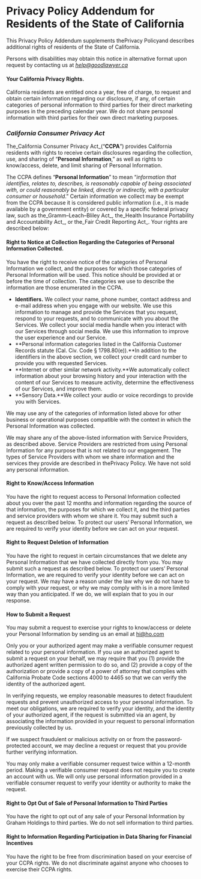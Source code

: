 Privacy Policy Addendum for Residents of the State of California
================================================================

This Privacy Policy Addendum supplements thePrivacy Policyand describes additional rights of residents of the State of California.  

Persons with disabilities may obtain this notice in alternative format upon request by contacting us at _[help@goodlawyer.ca](mailto:help@goodlawyer.ca)_

#### Your California Privacy Rights.

California residents are entitled once a year, free of charge, to request and obtain certain information regarding our disclosure, if any, of certain categories of personal information to third parties for their direct marketing purposes in the preceding calendar year. We do not share personal information with third parties for their own direct marketing purposes. 

### _**California Consumer Privacy Act**_

The_California Consumer Privacy Act_(“**CCPA**”) provides California residents with rights to receive certain disclosures regarding the collection, use, and sharing of “**Personal Information**,” as well as rights to know/access, delete, and limit sharing of Personal Information.

The CCPA defines “**Personal Information**” to mean “_information that identifies, relates to, describes, is reasonably capable of being associated with, or could reasonably be linked, directly or indirectly, with a particular consumer or household_.” Certain information we collect may be exempt from the CCPA because it is considered public information (i.e., it is made available by a government entity) or covered by a specific federal privacy law, such as the_Gramm–Leach–Bliley Act_, the_Health Insurance Portability and Accountability Act_, or the_Fair Credit Reporting Act_. Your rights are described below: 

#### Right to Notice at Collection Regarding the Categories of Personal Information Collected. 

You have the right to receive notice of the categories of Personal Information we collect, and the purposes for which those categories of Personal Information will be used. This notice should be provided at or before the time of collection. The categories we use to describe the information are those enumerated in the CCPA.

*   **Identifiers.** We collect your name, phone number, contact address and e-mail address when you engage with our website. We use this information to manage and provide the Services that you request, respond to your requests, and to communicate with you about the Services. We collect your social media handle when you interact with our Services through social media. We use this information to improve the user experience and our Service.
*   **Personal information categories listed in the California Customer Records statute (Cal. Civ. Code § 1798.80(e)).**In addition to the identifiers in the above section, we collect your credit card number to provide you with requested Services.
*   **Internet or other similar network activity.**We automatically collect information about your browsing history and your interaction with the content of our Services to measure activity, determine the effectiveness of our Services, and improve them.
*   **Sensory Data.**We collect your audio or voice recordings to provide you with Services.

We may use any of the categories of information listed above for other business or operational purposes compatible with the context in which the Personal Information was collected.

We may share any of the above-listed information with Service Providers, as described above. Service Providers are restricted from using Personal Information for any purpose that is not related to our engagement. The types of Service Providers with whom we share information and the services they provide are described in thePrivacy Policy. We have not sold any personal information. 

#### Right to Know/Access Information

You have the right to request access to Personal Information collected about you over the past 12 months and information regarding the source of that information, the purposes for which we collect it, and the third parties and service providers with whom we share it. You may submit such a request as described below. To protect our users’ Personal Information, we are required to verify your identity before we can act on your request.

#### Right to Request Deletion of Information

You have the right to request in certain circumstances that we delete any Personal Information that we have collected directly from you. You may submit such a request as described below. To protect our users’ Personal Information, we are required to verify your identity before we can act on your request. We may have a reason under the law why we do not have to comply with your request, or why we may comply with is in a more limited way than you anticipated. If we do, we will explain that to you in our response.

#### How to Submit a Request

You may submit a request to exercise your rights to know/access or delete your Personal Information by sending us an email at hi@ho.com

Only you or your authorized agent may make a verifiable consumer request related to your personal information.  If you use an authorized agent to submit a request on your behalf, we may require that you (1) provide the authorized agent written permission to do so, and (2) provide a copy of the authorization or provide a copy of a power of attorney that complies with California Probate Code sections 4000 to 4465 so that we can verify the identity of the authorized agent.

In verifying requests, we employ reasonable measures to detect fraudulent requests and prevent unauthorized access to your personal information. To meet our obligations, we are required to verify your identity, and the identity of your authorized agent, if the request is submitted via an agent, by associating the information provided in your request to personal information previously collected by us. 

If we suspect fraudulent or malicious activity on or from the password-protected account, we may decline a request or request that you provide further verifying information.  

You may only make a verifiable consumer request twice within a 12-month period. Making a verifiable consumer request does not require you to create an account with us.  We will only use personal information provided in a verifiable consumer request to verify your identity or authority to make the request.

#### Right to Opt Out of Sale of Personal Information to Third Parties

You have the right to opt out of any sale of your Personal Information by Graham Holdings to third parties. We do not sell information to third parties.

#### Right to Information Regarding Participation in Data Sharing for Financial Incentives

You have the right to be free from discrimination based on your exercise of your CCPA rights.  We do not discriminate against anyone who chooses to exercise their CCPA rights.